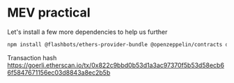 # MEV practical

Let's install a few more dependencies to help us further

```sh
npm install @flashbots/ethers-provider-bundle @openzeppelin/contracts dotenv
```

Transaction hash
https://goerli.etherscan.io/tx/0x822c9bbd0b53d1a3ac97370f5b53d58ecb66f5847671156ec03d8843a8ec2b5b


